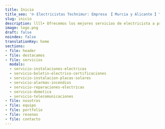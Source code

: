 ```yaml
---
title: Inicio
title_seo: 'ᐅ Electricistas Technimur: Empresa 【 Murcia y Alicante 】'
slug: inicio
description: llll➤ Ofrecemos los mejores servicios de electricista a precios competitivos. ✅ Technimur ofrece soluciones a los problemas relacionados con la electricidad.
image: logo.png
draft: false
noindex: false
translationKey: home
sections:
- file: header
- file: destacamos
- file: servicios
  modals:
  - servicio-instalaciones-electricas
  - servicio-boletin-electrico-certificaciones
  - servicio-instalacion-placas-solares
  - servicio-alarmas-incendios
  - servicio-reparaciones-electricas
  - servicio-domotica
  - servicio-telecomunicaciones
- file: nosotros
- file: equipo
- file: portfolio
- file: resenas
- file: contacto
---
```

